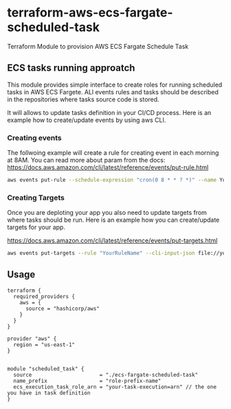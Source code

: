 # terraform-aws-ecs-fargate-scheduled-task

Terraform Module to provision AWS ECS Fargate Schedule Task

## ECS tasks running approatch

This module provides simple interface to create roles for running scheduled tasks in AWS ECS Fargete. ALl events rules and tasks should be described in the repositories where tasks source code is stored.

It will allows to update tasks definition in your CI/CD process. Here is an example how to create/update events by using aws CLI.

### Creating events

The follwoing example will create a rule for creating event in each morning at 8AM. You can read more about param from the docs:
https://docs.aws.amazon.com/cli/latest/reference/events/put-rule.html

```bash
aws events put-rule --schedule-expression "cron(0 8 * * ? *)" --name YourRuleName
```

### Creating Targets

Once you are deploting your app you also need to update targets from where tasks should be run. Here is an example how you can create/update targets for your app.

https://docs.aws.amazon.com/cli/latest/reference/events/put-targets.html

```bash
aws events put-targets --rule "YourRuleName" --cli-input-json file://your-task-definition.json
```

## Usage

```HCL
terraform {
  required_providers {
    aws = {
      source = "hashicorp/aws"
    }
  }
}

provider "aws" {
  region = "us-east-1"
}


module "scheduled_task" {
  source                      = "./ecs-fargate-scheduled-task"
  name_prefix                 = "role-prefix-name"
  ecs_execution_task_role_arn = "your-task-execution=arn" // the one you have in task definition
}

```
